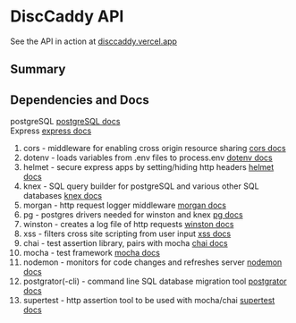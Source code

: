 # DiscCaddy API
See the API in action at [disccaddy.vercel.app](https://disccaddy.vercel.app)

## Summary


## Dependencies and Docs

postgreSQL [postgreSQL docs](https://www.postgresql.org/docs/12/index.html)<br>
Express [express docs](https://expressjs.com/)


1. cors - middleware for enabling cross origin resource sharing [cors docs](https://www.npmjs.com/package/cors)
2. dotenv - loads variables from .env files to process.env [dotenv docs](https://www.npmjs.com/package/dotenv)
3. helmet - secure express apps by setting/hiding http headers [helmet docs](https://helmetjs.github.io/)
4. knex - SQL query builder for postgreSQL and various other SQL databases [knex docs](https://helmetjs.github.io/)
5. morgan - http request logger middleware [morgan docs](https://www.npmjs.com/package/morgan)
6. pg - postgres drivers needed for winston and knex [pg docs](https://www.npmjs.com/package/pg)
7. winston - creates a log file of http requests [winston docs](https://www.npmjs.com/package/winston)
8. xss - filters cross site scripting from user input [xss docs](https://www.npmjs.com/package/xss)
9. chai - test assertion library, pairs with mocha [chai docs](https://www.chaijs.com/)
10. mocha - test framework [mocha docs](https://mochajs.org/)
11. nodemon - monitors for code changes and refreshes server [nodemon docs](https://nodemon.io/)
12. postgrator(-cli) - command line SQL database migration tool [postgrator docs](https://www.npmjs.com/package/postgrator-cli?activeTab=readme)
13. supertest - http assertion tool to be used with mocha/chai [supertest docs](https://www.npmjs.com/package/supertest)
